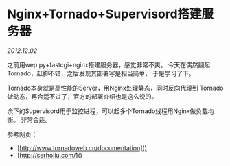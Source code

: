 <title>Nginx+Tornado+Supervisord搭建服务器</title>
<link href='markdown.css' rel='stylesheet'>

# Nginx+Tornado+Supervisord搭建服务器

*2012.12.02*

之前用wep.py+fastcgi+nginx搭建服务器，感觉非常不爽。
今天在偶然翻起Tornado，赶脚不错，之后发现其部署写是相当简单，
于是学习了下。

Tornado本身就是高性能的Server，用Nginx处理静态，同时反向代理到
Tornado做动态，再合适不过了，官方的部署介绍也是这么说的。

余下的Supervisord用于监控进程，可以起多个Tornado线程用Nginx做负载均衡。
非常合适。

参考网页：

* [http://www.tornadoweb.cn/documentation]()
* [http://serholiu.com/]()


<br />
<br />    

<!-- UY BEGIN -->
<div id="uyan_frame"></div>
<script type="text/javascript" id="UYScript" src="http://v1.uyan.cc/js/iframe.js?UYUserId=1698680" async=""></script>
<!-- UY END -->
